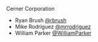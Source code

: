 Cerner Corporation

- Ryan Brush [@rbrush]
- Mike Rodriguez [@mrrodriguez]
- William Parker [@WilliamParker]

[@rbrush]: https://github.com/rbrush
[@mrrodriguez]: https://github.com/mrrodriguez
[@WilliamParker]: https://github.com/WilliamParker
